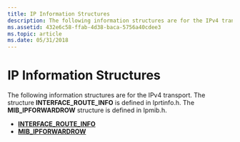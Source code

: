 ```yaml
---
title: IP Information Structures
description: The following information structures are for the IPv4 transport. The structure INTERFACE\_ROUTE\_INFO is defined in Iprtinfo.h. The MIB\_IPFORWARDROW structure is defined in Ipmib.h.
ms.assetid: 432e6c58-ffab-4d38-baca-5756a40cdee3
ms.topic: article
ms.date: 05/31/2018
---
```


# IP Information Structures

The following information structures are for the IPv4 transport. The structure **INTERFACE\_ROUTE\_INFO** is defined in Iprtinfo.h. The **MIB\_IPFORWARDROW** structure is defined in Ipmib.h.

-   [**INTERFACE\_ROUTE\_INFO**](interface-route-info.md)
-   [**MIB\_IPFORWARDROW**](https://docs.microsoft.com/windows/desktop/api/ipmib/ns-ipmib-mib_ipforwardrow)

 

 




